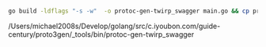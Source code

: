 
```bash

go build -ldflags "-s -w"  -o protoc-gen-twirp_swagger main.go && cp protoc-gen-twirp_swagger /Users/michael2008s/Develop/golang/src/c.iyoubon.com/guide-century/proto3gen/_tools/bin/ 
```

/Users/michael2008s/Develop/golang/src/c.iyoubon.com/guide-century/proto3gen/_tools/bin/protoc-gen-twirp_swagger